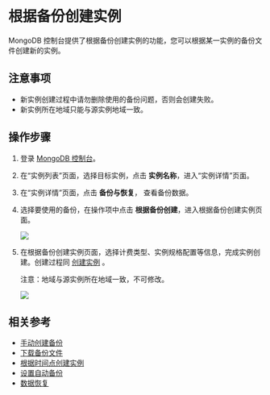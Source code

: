 # 根据备份创建实例

MongoDB 控制台提供了根据备份创建实例的功能，您可以根据某一实例的备份文件创建新的实例。

## 注意事项

- 新实例创建过程中请勿删除使用的备份问题，否则会创建失败。
- 新实例所在地域只能与源实例地域一致。

## 操作步骤

1. 登录 [MongoDB 控制台](https://mongodb-console.jdcloud.com/mongodb)。
1. 在“实例列表”页面，选择目标实例，点击 **实例名称**，进入“实例详情”页面。
1. 在“实例详情”页面，点击 **备份与恢复**， 查看备份数据。
1. 选择要使用的备份，在操作项中点击 **根据备份创建**，进入根据备份创建实例页面。

   ![](https://github.com/jdcloudcom/cn/blob/master/image/mongodb/mongo-022.png)

	
1. 在根据备份创建实例页面，选择计费类型、实例规格配置等信息，完成实例创建。创建过程同 [创建实例](https://github.com/jdcloudcom/cn/blob/master/documentation/Cloud-Database-and-Cache/MongoDB/Getting-Started/CreateInstance.md) 。

   注意：地域与源实例所在地域一致，不可修改。

   ![](https://github.com/jdcloudcom/cn/blob/master/image/mongodb/mongo-023.png)

## 相关参考

- [手动创建备份](Create-Backup.md)
- [下载备份文件](Download-Bckup.md)
- [根据时间点创建实例](Create-Instance-by-Point-in-Time.md)
- [设置自动备份](Modify-Backup-Policy.md)
- [数据恢复](Restore-Instance.md)
